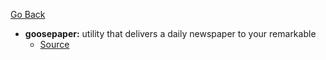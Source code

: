 [Go Back](https://rmelendez.net)

- **goosepaper:** utility that delivers a daily newspaper to your remarkable
	- [Source](https://github.com/j6k4m8/goosepaper)
